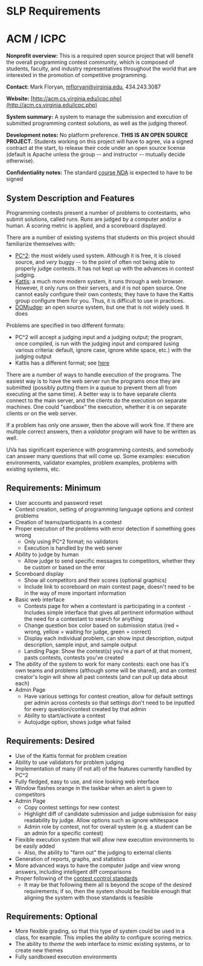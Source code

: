 # SLP Requirements

# ACM / ICPC

__Nonprofit overview:__ This is a required open source project that will benefit the overall programming contest community, which is composed of students, faculty, and industry representatives throughout the world that are interested in the promotion of competitive programming.

__Contact:__ Mark Floryan, mfloryan@virginia.edu, 434.243.3087

__Website:__ [http://acm.cs.virginia.edu/icpc.php](http://acm.cs.virginia.edu/icpc.php)

__System summary:__ A system to manage the submission and execution of submitted programming contest solutions, as well as the judging thereof.

__Development notes:__ No platform preference.  **THIS IS AN OPEN SOURCE PROJECT.**  Students working on this project will have to agree, via a signed contract at the start, to release their code under an open source license (default is Apache unless the group -- and instructor -- mutually decide otherwise).

__Confidentiality notes:__ The standard [course NDA](http://aaronbloomfield.github.io/slp/uva/legal.html) is expected to have to be signed


## System Description and Features

Programming contests present a number of problems to contestants, who submit solutions, called runs.  Runs are judged by a computer and/or a human.  A scoring metric is applied, and a scoreboard displayed.

There are a number of existing systems that students on this project should familiarize themselves with:

- [PC^2](http://pc2.ecs.csus.edu/): the most widely used system.  Although it is free, it is closed source, and *very* buggy -- to the point of often not being able to properly judge contests.  It has not kept up with the advances in contest judging.
- [Kattis](https://open.kattis.com/): a much more modern system, it runs through a web browser.  However, it only runs on their servers, and it is not open source.  One cannot easily configure their own contests; they have to have the Kattis group configure them for you.  Thus, it is difficult to use in practices.
- [DOMjudge](https://www.domjudge.org/): an open source system, but one that is not widely used.  It does 

Problems are specified in two different formats:

- PC^2 will accept a judging input and a judging output; the program, once compiled, is run with the judging input and compared (using various criteria: default, ignore case, ignore white space, etc.) with the judging output
- Kattis has a different format; see [here](https://github.com/Kattis/problemtools)

There are a number of ways to handle execution of the programs.  The easiest way is to have the web server run the programs once they are submitted (possibly putting them in a queue to prevent them all from executing at the same time).  A better way is to have separate clients connect to the main server, and the clients do the execution on separate machines.  One could "sandbox" the execution, whether it is on separate clients or on the web server.

If a problem has only one answer, then the above will work fine.  If there are multiple correct answers, then a *validator* program will have to be written as well.

UVa has significant experience with programming contests, and somebody can answer many questions that will come up.  Some examples: execution environments, validator examples, problem examples, problems with existing systems, etc.


## Requirements: Minimum

- User accounts and password reset
- Contest creation, setting of programming language options and contest problems
- Creation of teams/participants in a contest
- Proper execution of the problems with error detection if something goes wrong
  - Only using PC^2 format; no validators
  - Execution is handled by the web server
- Ability to judge by human
  - Allow judge to send specific messages to competitors, whether they be custom or based on the error
- Scoreboard display
  - Show all competitors and their scores (optional graphics)
  - Include link to scoreboard on main contest page, doesn't need to be in the way of more important information
- Basic web interface
  - Contests page for when a contestant is participating in a contest
  - Includes simple interface that gives all pertinent information without the need for a contestant to search for anything
  - Change question box color based on submission status (red = wrong, yellow = waiting for judge, green = correct)
  - Display each individual problem, can show input description, output description, sample input, and sample output
  - Landing Page: Show the contest(s) you're a part of at that moment, pasts contests, contests you've created
- The ability of the system to work for many contests: each one has it's own teams and problems (although some will be shared), and an contest creator's login will show all past contests (and can pull up data about each)
- Admin Page
  - Have various settings for contest creation, allow for default settings per admin across contests so that settings don't need to be inputted for every question/contest created by that admin
  - Ability to start/activate a contest
  - Autojudge option, shows judge what failed


## Requirements: Desired

- Use of the Kattis format for problem creation
- Ability to use validators for problem judging
- Implementation of many (if not all) of the features currently handled by PC^2
- Fully fledged, easy to use, and nice looking web interface
- Window flashes orange in the taskbar when an alert is given to competitors
- Admin Page
  - Copy contest settings for new contest
  - Highlight diff of candidate submission and judge submission for easy readability by judge. Allow options such as ignore whitespace
  - Admin role by contest, not for overall system (e.g. a student can be an admin for a specific contest)
- Flexible execution system that will allow new execution environments to be easily added
  - Also, the ability to "farm out" the judging to external clients
- Generation of reports, graphs, and statistics
- More advanced ways to have the computer judge and view wrong answers, including intelligent diff comparisons
- Proper following of the [contest control standards](https://clics.ecs.baylor.edu/index.php/Contest_Control_System)
  - It may be that following them all is beyond the scope of the desired requirements; if so, then the system should be flexible enough that aligning the system with those standards is feasible


## Requirements: Optional

- More flexible grading, so that this type of system could be used in a class, for example. This implies the ability to configure scoring metrics.
- The ability to *theme* the web interface to mimic existing systems, or to create new themes
- Fully sandboxed execution environments
